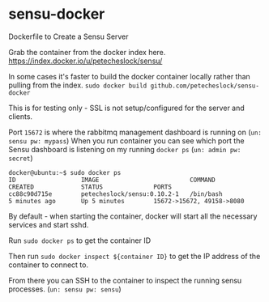 sensu-docker
============

Dockerfile to Create a Sensu Server

Grab the container from the docker index here.  https://index.docker.io/u/petecheslock/sensu/

In some cases it's faster to build the docker container locally rather than pulling from the index.
`sudo docker build github.com/petecheslock/sensu-docker`

This is for testing only - SSL is not setup/configured for the server and clients.

Port `15672` is where the rabbitmq management dashboard is running on (`un: sensu pw: mypass`)
When you run container you can see which port the Sensu dashboard is listening on my running `docker ps` (`un: admin pw: secret`)

```
docker@ubuntu:~$ sudo docker ps
ID                  IMAGE                         COMMAND             CREATED             STATUS              PORTS
cc88c90d715e        petecheslock/sensu:0.10.2-1   /bin/bash           5 minutes ago       Up 5 minutes        15672->15672, 49158->8080
```

By default - when starting the container, docker will start all the necessary services and start sshd.

Run `sudo docker ps` to get the container ID

Then run `sudo docker inspect ${container ID}` to get the IP address of the container to connect to.

From there you can SSH to the container to inspect the running sensu processes. (`un: sensu pw: sensu`)
